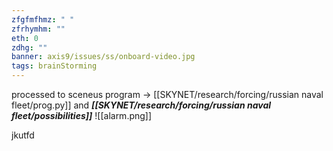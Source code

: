 ```yaml
---
zfgfmfhmz: " "
zfrhymhm: ""
eth: 0
zdhg: ""
banner: axis9/issues/ss/onboard-video.jpg
tags: brainStorming
---
```



processed to sceneus program 	-> [[SKYNET/research/forcing/russian naval fleet/prog.py]] and 		***[[SKYNET/research/forcing/russian naval fleet/possibilities]]*** ![[alarm.png]]

jkutfd



	

	



<!-- BF0999B4 -->